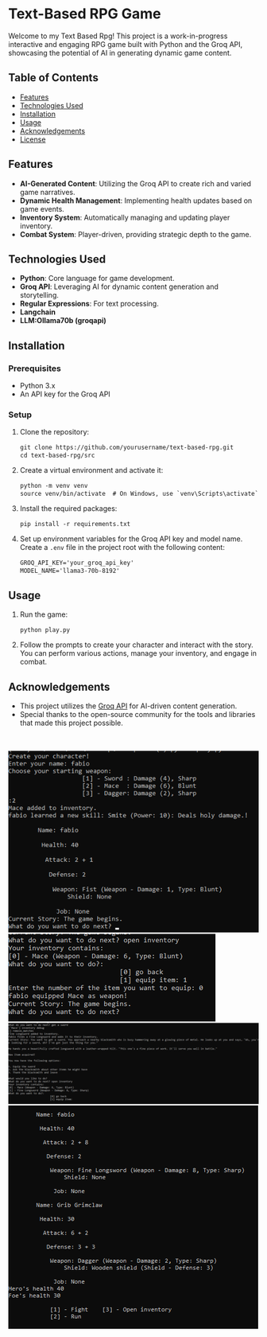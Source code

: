 <h1>Text-Based RPG Game</h1>

<p>Welcome to my Text Based Rpg! This project is a work-in-progress interactive and engaging RPG game built with Python and the Groq API, showcasing the potential of AI in generating dynamic game content.</p>

<h2>Table of Contents</h2>
<ul>
    <li><a href="#features">Features</a></li>
    <li><a href="#technologies-used">Technologies Used</a></li>
    <li><a href="#installation">Installation</a></li>
    <li><a href="#usage">Usage</a></li>
    <li><a href="#acknowledgements">Acknowledgements</a></li>
    <li><a href="#license">License</a></li>
</ul>

<h2 id="features">Features</h2>
<ul>
    <li><strong>AI-Generated Content</strong>: Utilizing the Groq API to create rich and varied game narratives.</li>
    <li><strong>Dynamic Health Management</strong>: Implementing health updates based on game events.</li>
    <li><strong>Inventory System</strong>: Automatically managing and updating player inventory.</li>
    <li><strong>Combat System</strong>: Player-driven, providing strategic depth to the game.</li>
</ul>

<h2 id="technologies-used">Technologies Used</h2>
<ul>
    <li><strong>Python</strong>: Core language for game development.</li>
    <li><strong>Groq API</strong>: Leveraging AI for dynamic content generation and storytelling.</li>
    <li><strong>Regular Expressions</strong>: For text processing.</li>
    <li><strong>Langchain</strong>
    <li><strong>LLM:Ollama70b (groqapi)</strong>

</ul>

<h2 id="installation">Installation</h2>
<h3>Prerequisites</h3>
<ul>
    <li>Python 3.x</li>
    <li>An API key for the Groq API</li>
</ul>

<h3>Setup</h3>
<ol>
    <li>Clone the repository:
        <pre><code>git clone https://github.com/yourusername/text-based-rpg.git
cd text-based-rpg/src</code></pre>
    </li>
    <li>Create a virtual environment and activate it:
        <pre><code>python -m venv venv
source venv/bin/activate  # On Windows, use `venv\Scripts\activate`</code></pre>
    </li>
    <li>Install the required packages:
        <pre><code>pip install -r requirements.txt</code></pre>
    </li>
    <li>Set up environment variables for the Groq API key and model name. Create a <code>.env</code> file in the project root with the following content:
        <pre><code>GROQ_API_KEY='your_groq_api_key'
MODEL_NAME='llama3-70b-8192'</code></pre>
    </li>
</ol>

<h2 id="usage">Usage</h2>
<ol>
    <li>Run the game:
        <pre><code>python play.py</code></pre>
    </li>
    <li>Follow the prompts to create your character and interact with the story. You can perform various actions, manage your inventory, and engage in combat.</li>
</ol>

<h2 id="acknowledgements">Acknowledgements</h2>
<ul>
    <li>This project utilizes the <a href="https://groq.com" target="_blank">Groq API</a> for AI-driven content generation.</li>
    <li>Special thanks to the open-source community for the tools and libraries that made this project possible.</li>
</ul>
<br><br>
<img src='./mgt/1.png'><br>
<img src='./mgt/2.png'><br>
<img src='./mgt/3.png'><br>
<img src='./mgt/4.png'><br>
